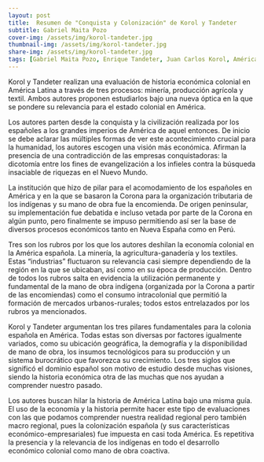 ```yaml
---
layout: post
title:  Resumen de "Conquista y Colonización" de Korol y Tandeter
subtitle: Gabriel Maita Pozo
cover-img: /assets/img/korol-tandeter.jpg
thumbnail-img: /assets/img/korol-tandeter.jpg
share-img: /assets/img/korol-tandeter.jpg
tags: [Gabriel Maita Pozo, Enrique Tandeter, Juan Carlos Korol, América Latina, Colonia]
---
```


Korol y Tandeter realizan una evaluación de historia económica colonial en América Latina a través de tres procesos: minería, producción agrícola y textil. Ambos autores proponen estudiarlos bajo una nueva óptica en la que se pondere su relevancia para el estado colonial en América.

Los autores parten desde la conquista y la civilización realizada por los españoles a los grandes imperios de América de aquel entonces. De inicio se debe aclarar las múltiples formas de ver este acontecimiento crucial para la humanidad, los autores escogen una visión más económica. Afirman la presencia de una contradicción de las empresas conquistadoras: la dicotomía entre los fines de evangelización a los infieles contra la búsqueda insaciable de riquezas en el Nuevo Mundo.

La institución que hizo de pilar para el acomodamiento de los españoles en América y en la que se basaron la Corona para la organización tributaria de los indígenas y su mano de obra fue la encomienda. De origen peninsular, su implementación fue debatida e incluso vetada por parte de la Corona en algún punto, pero finalmente se impuso permitiendo así ser la base de diversos procesos económicos tanto en Nueva España como en Perú.

Tres son los rubros por los que los autores deshilan la economía colonial en la América española. La minería, la agricultura-ganadería y los textiles. Estas “industrias” fluctuaron su relevancia casi siempre dependiendo de la región en la que se ubicaban, así como en su época de producción. Dentro de todos los rubros salta en evidencia la utilización permanente y fundamental de la mano de obra indígena (organizada por la Corona a partir de las encomiendas) como el consumo intracolonial que permitió la formación de mercados urbanos-rurales; todos estos entrelazados por los rubros ya mencionados.

Korol y Tandeter argumentan los tres pilares fundamentales para la colonia española en América. Todas estas son diversas por factores igualmente variados, como su ubicación geográfica, la demografía y la disponibilidad de mano de obra, los insumos tecnológicos para su producción y un sistema burocrático que favorezca su crecimiento. Los tres siglos que significó el dominio español son motivo de estudio desde muchas visiones, siendo la historia económica otra de las muchas que nos ayudan a comprender nuestro pasado.

Los autores buscan hilar la historia de América Latina bajo una misma guía. El uso de la economía y la historia permite hacer este tipo de evaluaciones con las que podamos comprender nuestra realidad regional pero también macro regional, pues la colonización española (y sus características económico-empresariales) fue impuesta en casi toda América. Es repetitiva la presencia y la relevancia de los indígenas en todo el desarrollo económico colonial como mano de obra coactiva. 

